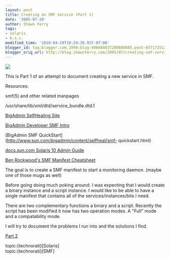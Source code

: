 ```yaml
---
layout: post
title: Creating an SMF service (Part 1)
date: '2005-07-20'
author: Shawn Ferry
tags:
- solaris
- b.s.c.
modified_time: '2010-04-29T10:24:36.937-07:00'
blogger_id: tag:blogger.com,1999:blog-496684037280688885.post-6571725129119953356
blogger_orig_url: http://blog.shawnferry.com/2005/07/creating-smf-service-part-1.html
---
```


[![](http://blogs.sun.com/roller/resources/yakshaving/2005_07_20_23-03-06-318_n1.small.jpeg)](http://blogs.sun.com/roller/resources/yakshaving/2005_07_20_23-03-06-102_n0.large.jpeg)  
  
This is Part 1 of an attempt to document creating a new service in SMF.

Resources:  
  
smf(5) and other related manpages  
  
/usr/share/lib/xml/dtd/service_bundle.dtd.1  
  
[BigAdmin SelfHealing Site](http://www.sun.com/bigadmin/content/selfheal)  
  
[BigAdmin Developer SMF
Intro](http://www.sun.com/bigadmin/content/selfheal/sdev_intro.html)  
  
[BigAdmin SMF QuickStart](http://www.sun.com/bigadmin/content/selfheal/smf-
quickstart.html)  
  
[docs.sun.com Solaris 10 Admin
Guide](http://docs.sun.com/app/docs/doc/817-1985/6mhm8o5n6?a=view)  
  
[Ben Rockwood's SMF Manifest
Cheatsheet](http://www.cuddletech.com/blog/pivot/entry.php?id=182)

The goal is to create a SMF manifest to start a monitoring daemon. (maybe one
of those mugs as well)

Before going doing much poking around. I was expecting that I would create a
binary instance and a script instance. I would like to be able to have a
single manifest that contains all of the services/instances/bits I need.

There are two complementary functions a binary and a script. Recently the
script has been modified it now has two operation modes. A "Full" mode and a
compatability mode.

I will try to document the problems I run into and the solutions I find.

[Part
2](http://blogs.sun.com/roller/page/yakshaving?entry=creating_an_smf_service_part1)  
  
topic:{technorati}[Solaris]  
topic:{technorati}[SMF]  

